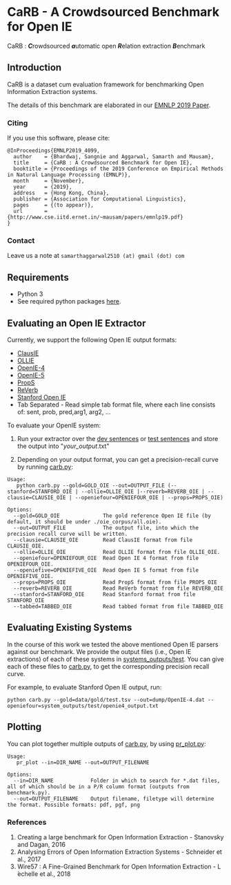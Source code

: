 # CaRB - A Crowdsourced Benchmark for Open IE

CaRB : ***C***rowdsourced ***a***utomatic open ***R***elation extraction ***B***enchmark


## Introduction

CaRB is a dataset cum evaluation framework for benchmarking Open Information Extraction systems.

The details of this benchmark are elaborated in our [EMNLP 2019 Paper](http://www.cse.iitd.ernet.in/~mausam/papers/emnlp19.pdf).

### Citing
If you use this software, please cite:
```
@InProceedings{EMNLP2019_4099,
  author    = {Bhardwaj, Sangnie and Aggarwal, Samarth and Mausam},
  title     = {CaRB : A Crowdsourced Benchmark for Open IE},
  booktitle = {Proceedings of the 2019 Conference on Empirical Methods in Natural Language Processing (EMNLP)},
  month     = {November},
  year      = {2019},
  address   = {Hong Kong, China},
  publisher = {Association for Computational Linguistics},
  pages     = {(to appear)},
  url       = {http://www.cse.iitd.ernet.in/~mausam/papers/emnlp19.pdf}
}
```

### Contact
Leave us a note at 
```samarthaggarwal2510 (at) gmail (dot) com```

## Requirements

* Python 3
* See required python packages [here](requirements.txt).



## Evaluating an Open IE Extractor

Currently, we support the following Open IE output formats:

* [ClausIE](https://www.mpi-inf.mpg.de/departments/databases-and-information-systems/software/clausie/)
* [OLLIE](http://knowitall.github.io/ollie/)
* [OpenIE-4](https://github.com/allenai/openie-standalone)
* [OpenIE-5](https://github.com/allenai/openie-standalone)
* [PropS](http://u.cs.biu.ac.il/~stanovg/props.html)
* [ReVerb](http://reverb.cs.washington.edu/)
* [Stanford Open IE](http://nlp.stanford.edu/software/openie.html)
* Tab Separated - Read simple tab format file, where each line consists of:
                                sent, prob, pred,arg1, arg2, ...

To evaluate your OpenIE system:

1. Run your extractor over the [dev sentences](data/dev.txt) or [test sentences](data/test.txt) and store the output into "*your_output*.txt"

2. Depending on your output format, you can get a precision-recall curve by running [carb.py](carb.py):
``` 
Usage:
   python carb.py --gold=GOLD_OIE --out=OUTPUT_FILE (--stanford=STANFORD_OIE | --ollie=OLLIE_OIE |--reverb=REVERB_OIE | --clausie=CLAUSIE_OIE | --openiefour=OPENIEFOUR_OIE | --props=PROPS_OIE)

Options:
  --gold=GOLD_OIE              The gold reference Open IE file (by default, it should be under ./oie_corpus/all.oie).
  --out=OUTPUT_FILE            The output file, into which the precision recall curve will be written.
  --clausie=CLAUSIE_OIE        Read ClausIE format from file CLAUSIE_OIE.
  --ollie=OLLIE_OIE            Read OLLIE format from file OLLIE_OIE.
  --openiefour=OPENIEFOUR_OIE  Read Open IE 4 format from file OPENIEFOUR_OIE.
  --openiefive=OPENIEFIVE_OIE  Read Open IE 5 format from file OPENIEFIVE_OIE.
  --props=PROPS_OIE            Read PropS format from file PROPS_OIE
  --reverb=REVERB_OIE          Read ReVerb format from file REVERB_OIE
  --stanford=STANFORD_OIE      Read Stanford format from file STANFORD_OIE
  --tabbed=TABBED_OIE		   Read tabbed format from file TABBED_OIE
```

## Evaluating Existing Systems

In the course of this work we tested the above mentioned Open IE parsers against our benchmark.
We provide the output files (i.e., Open IE extractions) of each of these
systems in [systems_outputs/test](system_outputs/test).
You can give each of these files to [carb.py](carb.py), to get the corresponding precision recall curve.

For example, to evaluate Stanford Open IE output, run:
```
python carb.py --gold=data/gold/test.tsv --out=dump/OpenIE-4.dat --openiefour=system_outputs/test/openie4_output.txt
```

## Plotting

You can plot together multiple outputs of [carb.py](carb.py), by using [pr_plot.py](pr_plot.py):

```
Usage:
   pr_plot --in=DIR_NAME --out=OUTPUT_FILENAME 

Options:
  --in=DIR_NAME            Folder in which to search for *.dat files, all of which should be in a P/R column format (outputs from benchmark.py).
  --out=OUTPUT_FILENAME    Output filename, filetype will determine the format. Possible formats: pdf, pgf, png
```

### References

1. Creating a large benchmark for Open Information Extraction - Stanovsky and Dagan, 2016
2. Analysing Errors of Open Information Extraction Systems - Schneider et al., 2017
3. Wire57 : A Fine-Grained Benchmark for Open Information Extraction - L ́echelle et al., 2018


